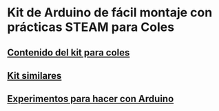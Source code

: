 # Kit de Arduino de fácil montaje con prácticas STEAM para Coles

## [Contenido del kit para coles](./kitColes.md)

## [Kit similares](./kit_similares.md)

## [Experimentos para hacer con Arduino](./ExperimentosConArduino.md)
